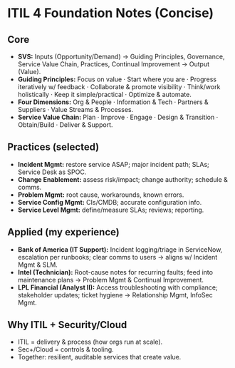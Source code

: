 # ITIL 4 Foundation Notes (Concise)

## Core
- **SVS:** Inputs (Opportunity/Demand) → Guiding Principles, Governance, Service Value Chain, Practices, Continual Improvement → Output (Value).
- **Guiding Principles:** Focus on value · Start where you are · Progress iteratively w/ feedback · Collaborate & promote visibility · Think/work holistically · Keep it simple/practical · Optimize & 
automate.
- **Four Dimensions:** Org & People · Information & Tech · Partners & Suppliers · Value Streams & Processes.
- **Service Value Chain:** Plan · Improve · Engage · Design & Transition · Obtain/Build · Deliver & Support.

## Practices (selected)
- **Incident Mgmt:** restore service ASAP; major incident path; SLAs; Service Desk as SPOC.
- **Change Enablement:** assess risk/impact; change authority; schedule & comms.
- **Problem Mgmt:** root cause, workarounds, known errors.
- **Service Config Mgmt:** CIs/CMDB; accurate configuration info.
- **Service Level Mgmt:** define/measure SLAs; reviews; reporting.

## Applied (my experience)
- **Bank of America (IT Support):** Incident logging/triage in ServiceNow, escalation per runbooks; clear comms to users → aligns w/ Incident Mgmt & SLM.
- **Intel (Technician):** Root-cause notes for recurring faults; feed into maintenance plans → Problem Mgmt & Continual Improvement.
- **LPL Financial (Analyst II):** Access troubleshooting with compliance; stakeholder updates; ticket hygiene → Relationship Mgmt, InfoSec Mgmt.

## Why ITIL + Security/Cloud
- ITIL = delivery & process (how orgs run at scale).
- Sec+/Cloud = controls & tooling.
- Together: resilient, auditable services that create value.
